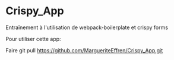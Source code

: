 # Crispy_App
Entraînement à l'utilisation de webpack-boilerplate et crispy forms

Pour utiliser cette app:

Faire git pull https://github.com/MargueriteEffren/Crispy_App.git
